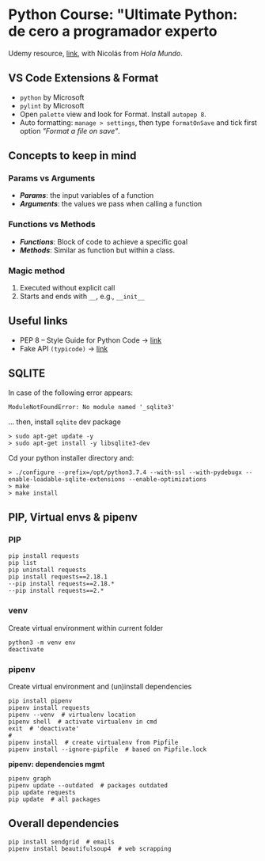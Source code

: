 # Python Course: "Ultimate Python: de cero a programador experto
Udemy resource, [link](https://www.udemy.com/course/ultimate-python-de-cero-a-programador-experto/learn/lecture/36468872#overview), with Nicolás from _Hola Mundo_.

## VS Code Extensions & Format
- `python` by Microsoft
- `pylint` by Microsoft
- Open `palette` view and look for Format. Install `autopep 8`.
- Auto formatting: `manage > settings`, then type `formatOnSave` and tick first option _"Format a file on save"_.


## Concepts to keep in mind
### Params vs Arguments
* **_Params_**: the input variables of a function
* **_Arguments_**: the values we pass when calling a function

### Functions vs Methods
* **_Functions_**: Block of code to achieve a specific goal
* **_Methods_**: Similar as function but within a class.

### Magic method
1. Executed without explicit call
2. Starts and ends with `__`, e.g., `__init__`


## Useful links
- PEP 8 – Style Guide for Python Code -> [link](https://peps.python.org/pep-0008/)
- Fake API `(typicode)` -> [link](https://jsonplaceholder.typicode.com/)



## SQLITE

In case of the following error appears:

```
ModuleNotFoundError: No module named '_sqlite3'
```


... then, install `sqlite` dev package

```
> sudo apt-get update -y
> sudo apt-get install -y libsqlite3-dev
```
Cd your python installer directory and:
```
> ./configure --prefix=/opt/python3.7.4 --with-ssl --with-pydebugx --enable-loadable-sqlite-extensions --enable-optimizations
> make
> make install
```

## PIP, Virtual envs & pipenv

### PIP

```
pip install requests
pip list
pip uninstall requests
pip install requests==2.18.1
--pip install requests==2.18.*
--pip install requests==2.*
```

### venv
Create virtual environment within current folder
```
python3 -m venv env
deactivate
```

### pipenv
Create virtual environment and (un)install dependencies
```
pip install pipenv
pipenv install requests
pipenv --venv  # virtualenv location
pipenv shell  # activate virtualenv in cmd
exit  # 'deactivate'
#
pipenv install  # create virtualenv from Pipfile 
pipenv install --ignore-pipfile  # based on Pipfile.lock
```

**pipenv: dependencies mgmt**
```
pipenv graph
pipenv update --outdated  # packages outdated
pip update requests
pip update  # all packages
```

## Overall dependencies
```
pip install sendgrid  # emails
pipenv install beautifulsoup4  # web scrapping
```